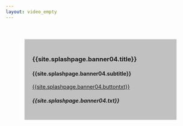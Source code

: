 ```yaml
---
layout: video_empty
---
```

<style>
body {
  background-image: url('{{site.splashpage.banner04.image}}');
  background-repeat: no-repeat;
  background-attachment: fixed; 
  background-size: 100% 100%;
}
div.transbox {
margin: 10%;
padding: 4%;
background: rgba(55, 55, 55, 0.3) /* Green background with 30% opacity */
}
</style>
<!-- Mask & flexbox options-->
<div class="conteiner-fluid bkimage">
<div class=" conteiner white-text text-center  transbox ">
<!-- Content -->
        <!--Grid row-->
  <div class="row wow fadeIn p-4 ">
  <!--Grid column-->
    <div class="col-md-6 mb-4 white-text text-center  ">
 <!-- <div class="mt-5 white-text mx-5 "> -->
        <h3 class=" font-weight-bold"><strong>{{site.splashpage.banner04.title}}</strong></h3>
        <h4 class=""><strong>{{site.splashpage.banner04.subtitle}}</strong></h4>
    </div>
    <div class="col-md-6 mb-4 white-text text-center text-md-left p-4">
        <a target="_blank" href="{{site.splashpage.banner04.link}}" class="btn btn-indigo btn-lg">{{site.splashpage.banner04.buttontxt}}
        <i class="fas {{site.splashpage.banner04.buttonicon}} ml-2"></i> </a>
    </div>
  </div>
        <h5 class="mb-7 text-md-leftr  "><strong>{{site.splashpage.banner04.txt}}</strong></h5>
   </div>
</div>


